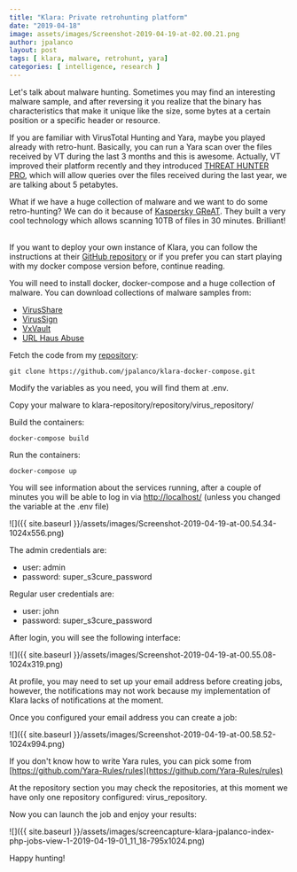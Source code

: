 ```yaml
---
title: "Klara: Private retrohunting platform"
date: "2019-04-18"
image: assets/images/Screenshot-2019-04-19-at-02.00.21.png
author: jpalanco
layout: post
tags: [ klara, malware, retrohunt, yara]
categories: [ intelligence, research ]
---
```


Let's talk about malware hunting. Sometimes you may find an interesting malware sample, and after reversing it you realize that the binary has characteristics that make it unique like the size, some bytes at a certain position or a specific header or resource.

If you are familiar with VirusTotal Hunting and Yara, maybe you played already with retro-hunt. Basically, you can run a Yara scan over the files received by VT during the last 3 months and this is awesome. Actually, VT improved their platform recently and they introduced [THREAT HUNTER PRO](https://www.virustotal.com/gui/threat-hunter-pro-overview), which will allow queries over the files received during the last year, we are talking about 5 petabytes.

What if we have a huge collection of malware and we want to do some retro-hunting? We can do it because of [Kaspersky GReAT](https://great.kaspersky.com/). They built a very cool technology which allows scanning 10TB of files in 30 minutes. Brilliant!
 

If you want to deploy your own instance of Klara, you can follow the instructions at their [GitHub repository](https://github.com/KasperskyLab/klara) or if you prefer you can start playing with my docker compose version before, continue reading.

You will need to install docker, docker-compose and a huge collection of malware. You can download collections of malware samples from:

- [VirusShare](https://virusshare.com/)
- [VirusSign](http://www.virussign.com/)
- [VxVault](http://vxvault.net/ViriList.php)
- [URL Haus Abuse](https://urlhaus-api.abuse.ch/downloads/)

Fetch the code from my [repository](https://github.com/jpalanco/klara-docker-compose):

```
git clone https://github.com/jpalanco/klara-docker-compose.git
```

Modify the variables as you need, you will find them at .env.

Copy your malware to klara-repository/repository/virus\_repository/

Build the containers:
```
docker-compose build
```
Run the containers:
```
docker-compose up
```
You will see information about the services running, after a couple of minutes you will be able to log in via [http://localhost/](http://localhost/) (unless you changed the variable at the .env file)

![]({{ site.baseurl }}/assets/images/Screenshot-2019-04-19-at-00.54.34-1024x556.png)

The admin credentials are:

- user: admin
- password: super\_s3cure\_password

Regular user credentials are:

- user: john
- password: super\_s3cure\_password

After login, you will see the following interface:

![]({{ site.baseurl }}/assets/images/Screenshot-2019-04-19-at-00.55.08-1024x319.png)

At profile, you may need to set up your email address before creating jobs, however, the notifications may not work because my implementation of Klara lacks of notifications at the moment.

Once you configured your email address you can create a job:

![]({{ site.baseurl }}/assets/images/Screenshot-2019-04-19-at-00.58.52-1024x994.png)

If you don't know how to write Yara rules, you can pick some from [https://github.com/Yara-Rules/rules](https://github.com/Yara-Rules/rules)

At the repository section you may check the repositories, at this moment we have only one repository configured: virus\_repository.

Now you can launch the job and enjoy your results:

![]({{ site.baseurl }}/assets/images/screencapture-klara-jpalanco-index-php-jobs-view-1-2019-04-19-01_11_18-795x1024.png)

Happy hunting!
